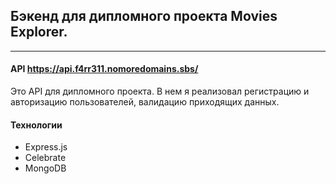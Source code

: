 ## Бэкенд для дипломного проекта Movies Explorer.
---

#### API https://api.f4rr311.nomoredomains.sbs/

Это API для дипломного проекта. В нем я реализовал регистрацию и авторизацию пользователей, валидацию приходящих данных.

#### Технологии
* Express.js
* Celebrate
* MongoDB

